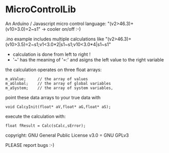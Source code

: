# MicroControlLib
An Arduino / Javascript micro control language: "(v2>46.3)+(v10>3.0)=2~s1" -> cooler on/off :-)

.ino example includes multiple calculations like "(v2>46.3)+(v10>3.5)=2~s1;v1<3.0*2|s1~s1;v10<3.0*4|s1~s1"

* calculation is done from left to right !  
* '~' has the meaning of '=:' and asigns the left value to the right variable

the calculation operates on three float arrays:  

    m_aValue;     // the array of values  
    m_aGlobal;    // the array of global variables  
    m_aSystem;    // the array of system variables,  

point these data arrays to your true data with  

    void CalcyInit(float* aV,float* aG,float* aS);

execute the calculation with:  

    float fResult = Calc(sCalc,sError);

  
copyright: GNU General Public License v3.0 = GNU GPLv3

PLEASE report bugs :-)
